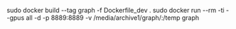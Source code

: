 sudo docker build --tag graph -f Dockerfile_dev .
sudo docker run --rm -ti --gpus all -d -p 8889:8889 -v /media/archive1/graph/:/temp graph